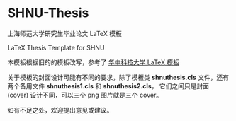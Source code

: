 # SHNU-Thesis

上海师范大学研究生毕业论文 LaTeX 模板

LaTeX Thesis Template for SHNU

本模板根据旧的的模板改写，参考了 [华中科技大学 LaTeX 模板](https://github.com/skinaze/HUSTPaperTemp)

关于模板的封面设计可能有不同的要求，除了模板类 **shnuthesis.cls** 文件，还有两个备用文件 **shnuthesis1.cls** 和 **shnuthesis2.cls**， 它们之间只是封面 (cover) 设计不同，可以三个 png 图片就是三个 cover。

如有不足之处，欢迎提出意见或建议。

